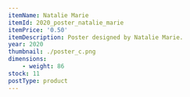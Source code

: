 ```yaml
---
itemName: Natalie Marie
itemId: 2020_poster_natalie_marie
itemPrice: '0.50'
itemDescription: Poster designed by Natalie Marie.
year: 2020
thumbnail: ./poster_c.png
dimensions: 
    - weight: 86
stock: 11
postType: product
---   
```

